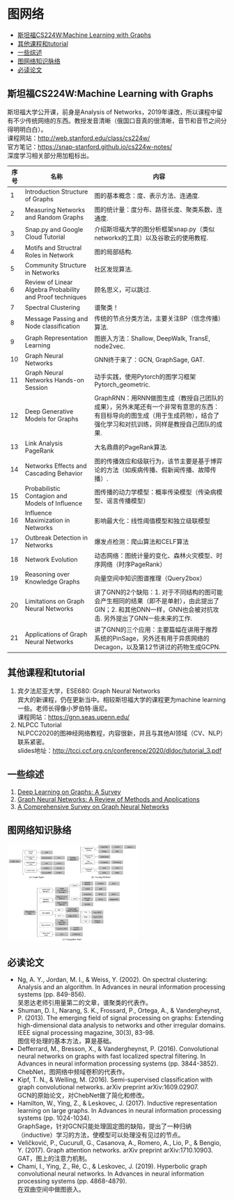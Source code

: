 图网络
====== 
  * [斯坦福CS224W:Machine Learning with Graphs](#斯坦福cs224wmachine-learning-with-graphs)
  * [其他课程和tutorial](https://github.com/zjuai/AI_Learning_Guidance/tree/main/graph_neural_network#其他课程和tutorial)
  * [一些综述](https://github.com/zjuai/AI_Learning_Guidance/tree/main/graph_neural_network#一些综述)
  * [图网络知识脉络](https://github.com/zjuai/AI_Learning_Guidance/tree/main/graph_neural_network#图网络知识脉络)
  * [必读论文](https://github.com/zjuai/AI_Learning_Guidance/tree/main/graph_neural_network#必读论文)
  
  
## 斯坦福CS224W:Machine Learning with Graphs

斯坦福大学公开课，前身是Analysis of
Networks，2019年课改，所以课程中留有不少传统网络的东西。教授发音清晰（俄国口音真的很清晰，音节和音节之间分得明明白白）。\
课程网站：<http://web.stanford.edu/class/cs224w/>\
官方笔记：<https://snap-stanford.github.io/cs224w-notes/>\
深度学习相关部分用加粗标出。

| 序号  | 名称                                                      | 内容                                 |   
|------|-----------------------------------------------------------|-------------------------------------|
| 1    | Introduction Structure of Graphs                          | 图的基本概念：度、表示方法、连通度.  |   
| 2    | Measuring Networks and Random Graphs                      | 图的统计量：度分布、路径长度、聚类系数、连通度.        |   |   |
| 3    | Snap.py and Google Cloud Tutorial                         | 介绍斯坦福大学的图分析框架snap.py（类似networkx的工具）以及谷歌云的使用教程.      |
| 4    | Motifs and Structral Roles in Network                     | 图的局部结构.      |
| 5    | Community Structure in Networks                           | 社区发现算法.    |
| 6    | Review of Linear Algebra Probability and Proof techniques | 顾名思义，可以跳过.       |
| 7    | Spectral Clustering                                       | 谱聚类！                               |
| 8    | Message Passing and Node classification                   | 传统的节点分类方法，主要关注BP（信念传播）算法.   |
| 9    | Graph Representation Learning                             | 图嵌入方法：Shallow, DeepWalk, TransE, node2vec.          |
| 10   | Graph Neural Networks                                     | GNN终于来了：GCN, GraphSage, GAT.    |
| 11   | Graph Neural Networks Hands-on Session                    | 动手实践，使用Pytorch的图学习框架Pytorch_geometric.  |
| 12   | Deep Generative Models for Graphs                         | GraphRNN：用RNN做图生成（教授自己团队的成果），另外末尾还有一个非常有意思的东西：有目标导向的图生成（用于生成药物），结合了强化学习和对抗训练，同样是教授自己团队的成果. |   |   |
| 13   | Link Analysis PageRank                                    | 大名鼎鼎的PageRank算法.        |
| 14   | Networks Effects and Cascading Behavior                   | 图的传播效应和级联行为，该节主要是基于博弈论的方法（如疾病传播、假新闻传播、故障传播）.  |   |   |
| 15   | Probabilistic Contagion and Models of Influence           | 图传播的动力学模型：概率传染模型（传染病模型、谣言传播模型）  |
| 16   | Influence Maximization in Networks                        | 影响最大化：线性阈值模型和独立级联模型    |
| 17   | Outbreak Detection in Networks                            | 爆发点检测：爬山算法和CELF算法    |
| 18   | Network Evolution                                         | 动态网络：图统计量的变化、森林火灾模型、时序网络（时序PageRank） |
| 19   | Reasoning over Knowledge Graphs                           | 向量空间中知识图谱推理（Query2box）  |
| 20   | Limitations on Graph Neural Networks                      | 讲了GNN的2个缺陷：1. 对于不同结构的图可能会产生相同的结果（即不是单射），由此提出了GIN；2. 和其他DNN一样，GNN也会被对抗攻击. 另外提出了GNN一些未来的工作.    | 
| 21   | Applications of Graph Neural Networks                     | 讲了GNN的三个应用：主要篇幅在讲用于推荐系统的PinSage，另外还有用于异质网络的Decagon，以及第12节讲过的药物生成GCPN.        |

## 其他课程和tutorial

1.  宾夕法尼亚大学，ESE680: Graph Neural Networks\
    宾大的新课程，仍在更新当中。相较斯坦福大学的课程更为machine
    learning一些。老师长得像小罗伯特·唐尼。\
    课程网站：<https://gnn.seas.upenn.edu/>
2.  NLPCC Tutorial\
    NLPCC2020的图神经网络教程，内容很新，并且与其他AI领域（CV、NLP）联系紧密。\
    slides地址：<http://tcci.ccf.org.cn/conference/2020/dldoc/tutorial_3.pdf>

## 一些综述

1.  [Deep Learning on Graphs: A
    Survey](https://arxiv.org/pdf/1812.04202.pdf)
2.  [Graph Neural Networks: A Review of Methods and
    Applications](https://arxiv.org/pdf/1812.08434.pdf)
3.  [A Comprehensive Survey on Graph Neural
    Networks](https://ieeexplore.ieee.org/abstract/document/9046288)

## 图网络知识脉络

<img src="image/gnn_1.png"  width = "60%" alt="icon"/>


## 必读论文

-   Ng, A. Y., Jordan, M. I., & Weiss, Y. (2002). On spectral
    clustering: Analysis and an algorithm. In Advances in neural
    information processing systems (pp. 849-856).\
    吴恩达老师引用量第二的文章，谱聚类的代表作。
-   Shuman, D. I., Narang, S. K., Frossard, P., Ortega, A., &
    Vandergheynst, P. (2013). The emerging field of signal processing on
    graphs: Extending high-dimensional data analysis to networks and
    other irregular domains. IEEE signal processing magazine, 30(3),
    83-98.\
    图信号处理的基本方法，算是基础。
-   Defferrard, M., Bresson, X., & Vandergheynst, P. (2016).
    Convolutional neural networks on graphs with fast localized spectral
    filtering. In Advances in neural information processing systems (pp.
    3844-3852).\
    ChebNet，图网络中频域卷积的代表作。
-   Kipf, T. N., & Welling, M. (2016). Semi-supervised classification
    with graph convolutional networks. arXiv preprint arXiv:1609.02907.\
    GCN的原始论文，对ChebNet做了简化和修改。
-   Hamilton, W., Ying, Z., & Leskovec, J. (2017). Inductive
    representation learning on large graphs. In Advances in neural
    information processing systems (pp. 1024-1034).\
    GraphSage，针对GCN只能处理固定图的缺陷，提出了一种归纳（inductive）学习的方法，使模型可以处理没有见过的节点。
-   Veličković, P., Cucurull, G., Casanova, A., Romero, A., Lio, P., &
    Bengio, Y. (2017). Graph attention networks. arXiv preprint
    arXiv:1710.10903.\
    GAT，图上的注意力机制。
-   Chami, I., Ying, Z., Ré, C., & Leskovec, J. (2019). Hyperbolic graph
    convolutional neural networks. In Advances in neural information
    processing systems (pp. 4868-4879).\
    在双曲空间中做图嵌入。
